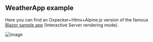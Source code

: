 ## WeatherApp example

Here you can find an Oxpecker+Htmx+Alpine.js version of the famous [Blazor sample app](https://learn.microsoft.com/en-us/aspnet/core/blazor/project-structure) (Interactive Server rendering mode).

![image](https://github.com/Lanayx/Oxpecker/assets/3329606/abc4bb9a-9570-43ec-880f-101fe88deaa9)
